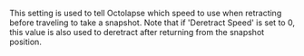 This setting is used to tell Octolapse which speed to use when retracting before traveling to take a snapshot.  Note that if 'Deretract Speed' is set to 0, this value is also used to deretract after returning from the snapshot position.
